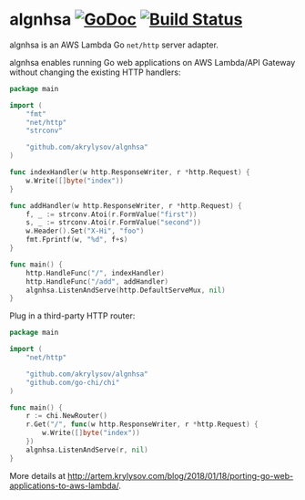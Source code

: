 # algnhsa [![GoDoc](https://godoc.org/github.com/akrylysov/algnhsa?status.svg)](https://godoc.org/github.com/akrylysov/algnhsa) [![Build Status](https://travis-ci.org/akrylysov/algnhsa.svg?branch=master)](https://travis-ci.org/akrylysov/algnhsa)

algnhsa is an AWS Lambda Go `net/http` server adapter.

algnhsa enables running Go web applications on AWS Lambda/API Gateway without changing the existing HTTP handlers:

```go
package main

import (
    "fmt"
    "net/http"
    "strconv"

    "github.com/akrylysov/algnhsa"
)

func indexHandler(w http.ResponseWriter, r *http.Request) {
    w.Write([]byte("index"))
}

func addHandler(w http.ResponseWriter, r *http.Request) {
    f, _ := strconv.Atoi(r.FormValue("first"))
    s, _ := strconv.Atoi(r.FormValue("second"))
    w.Header().Set("X-Hi", "foo")
    fmt.Fprintf(w, "%d", f+s)
}

func main() {
    http.HandleFunc("/", indexHandler)
    http.HandleFunc("/add", addHandler)
    algnhsa.ListenAndServe(http.DefaultServeMux, nil)
}
```

Plug in a third-party HTTP router:

```go
package main

import (
    "net/http"

    "github.com/akrylysov/algnhsa"
    "github.com/go-chi/chi"
)

func main() {
    r := chi.NewRouter()
    r.Get("/", func(w http.ResponseWriter, r *http.Request) {
        w.Write([]byte("index"))
    })
    algnhsa.ListenAndServe(r, nil)
}
```

More details at http://artem.krylysov.com/blog/2018/01/18/porting-go-web-applications-to-aws-lambda/.
